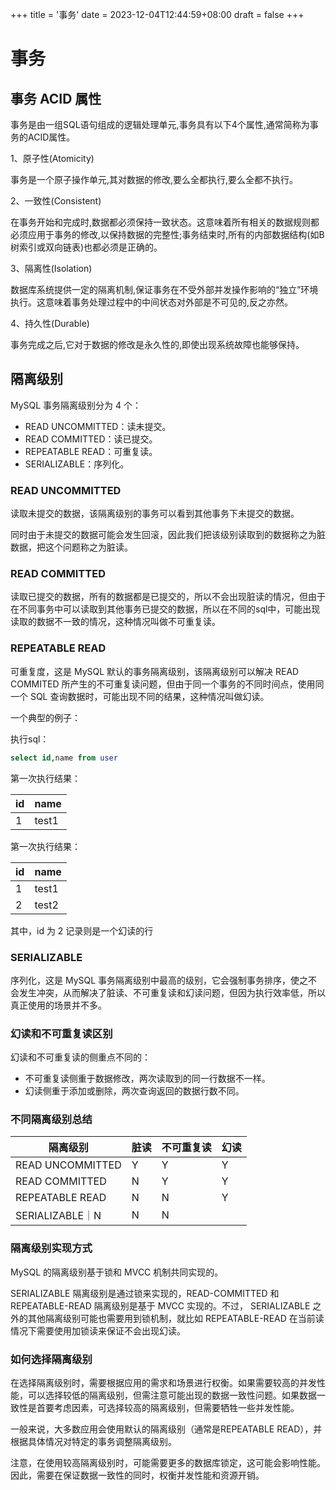 +++
title = '事务'
date = 2023-12-04T12:44:59+08:00
draft = false
+++

# 事务

## 事务 ACID 属性

事务是由一组SQL语句组成的逻辑处理单元,事务具有以下4个属性,通常简称为事务的ACID属性。

 1、原子性(Atomicity)
 
事务是一个原子操作单元,其对数据的修改,要么全都执行,要么全都不执行。

2、一致性(Consistent)

在事务开始和完成时,数据都必须保持一致状态。这意味着所有相关的数据规则都必须应用于事务的修改,以保持数据的完整性;事务结束时,所有的内部数据结构(如B树索引或双向链表)也都必须是正确的。

3、隔离性(Isolation)

数据库系统提供一定的隔离机制,保证事务在不受外部并发操作影响的“独立”环境执行。这意味着事务处理过程中的中间状态对外部是不可见的,反之亦然。

4、持久性(Durable)

事务完成之后,它对于数据的修改是永久性的,即使出现系统故障也能够保持。

## 隔离级别

MySQL 事务隔离级别分为 4 个：
- READ UNCOMMITTED：读未提交。
- READ COMMITTED：读已提交。
- REPEATABLE READ：可重复读。
- SERIALIZABLE：序列化。

### READ UNCOMMITTED

读取未提交的数据，该隔离级别的事务可以看到其他事务下未提交的数据。

同时由于未提交的数据可能会发生回滚，因此我们把该级别读取到的数据称之为脏数据，把这个问题称之为脏读。

### READ COMMITTED

读取已提交的数据，所有的数据都是已提交的，所以不会出现脏读的情况，但由于在不同事务中可以读取到其他事务已提交的数据，所以在不同的sql中，可能出现读取的数据不一致的情况，这种情况叫做不可重复读。

### REPEATABLE READ

可重复度，这是 MySQL 默认的事务隔离级别，该隔离级别可以解决 READ COMMITED 所产生的不可重复读问题，但由于同一个事务的不同时间点，使用同一个 SQL 查询数据时，可能出现不同的结果，这种情况叫做幻读。

一个典型的例子：

执行sql：

```sql
select id,name from user
```

第一次执行结果：

id|name
---|---
1|test1


第一次执行结果：

id|name
---|---
1|test1
2|test2

其中，id 为 2 记录则是一个幻读的行

### SERIALIZABLE

序列化，这是 MySQL 事务隔离级别中最高的级别，它会强制事务排序，使之不会发生冲突，从而解决了脏读、不可重复读和幻读问题，但因为执行效率低，所以真正使用的场景并不多。


### 幻读和不可重复读区别

幻读和不可重复读的侧重点不同的：
- 不可重复读侧重于数据修改，两次读取到的同一行数据不一样。
- 幻读侧重于添加或删除，两次查询返回的数据行数不同。

### 不同隔离级别总结

隔离级别|脏读|不可重复读|幻读
---|---|---|---
READ UNCOMMITTED|Y|Y|Y
READ COMMITTED|N|Y|Y
REPEATABLE READ|N|N|Y
SERIALIZABLE｜N|N|N

### 隔离级别实现方式

MySQL 的隔离级别基于锁和 MVCC 机制共同实现的。

SERIALIZABLE 隔离级别是通过锁来实现的，READ-COMMITTED 和 REPEATABLE-READ 隔离级别是基于 MVCC 实现的。不过， SERIALIZABLE 之外的其他隔离级别可能也需要用到锁机制，就比如 REPEATABLE-READ 在当前读情况下需要使用加锁读来保证不会出现幻读。

### 如何选择隔离级别

在选择隔离级别时，需要根据应用的需求和场景进行权衡。如果需要较高的并发性能，可以选择较低的隔离级别，但需注意可能出现的数据一致性问题。如果数据一致性是首要考虑因素，可选择较高的隔离级别，但需要牺牲一些并发性能。

一般来说，大多数应用会使用默认的隔离级别（通常是REPEATABLE READ），并根据具体情况对特定的事务调整隔离级别。

注意，在使用较高隔离级别时，可能需要更多的数据库锁定，这可能会影响性能。因此，需要在保证数据一致性的同时，权衡并发性能和资源开销。
